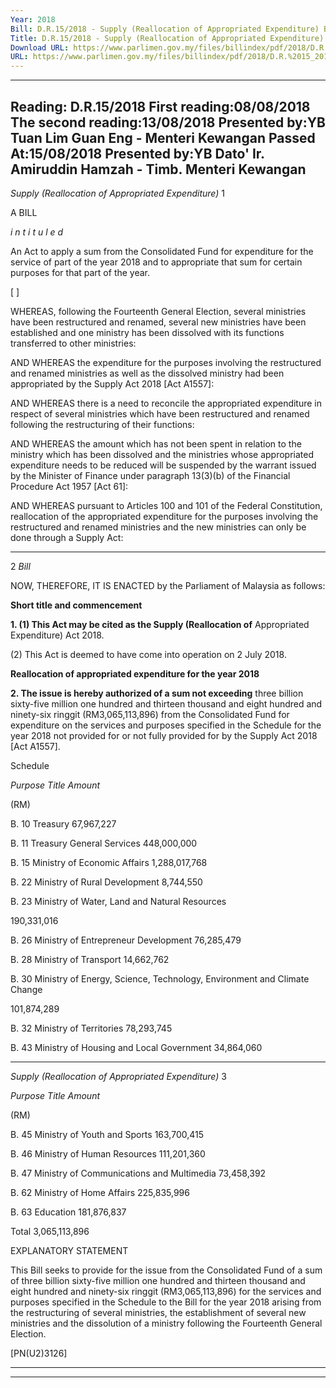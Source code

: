 ```yaml
---
Year: 2018
Bill: D.R.15/2018 - Supply (Reallocation of Appropriated Expenditure) Bill 2018 (Passed)
Title: D.R.15/2018 - Supply (Reallocation of Appropriated Expenditure) Bill 2018 (Passed)
Download URL: https://www.parlimen.gov.my/files/billindex/pdf/2018/D.R.%2015_2018%20-ENG%20(Pindaan).pdf
URL: https://www.parlimen.gov.my/files/billindex/pdf/2018/D.R.%2015_2018%20-ENG%20(Pindaan).pdf
---
```

---
Reading:
D.R.15/2018
First reading:08/08/2018
The second reading:13/08/2018
Presented by:YB Tuan Lim Guan Eng - Menteri Kewangan
Passed At:15/08/2018
Presented by:YB Dato' Ir. Amiruddin Hamzah - Timb. Menteri Kewangan
---

_Supply (Reallocation of Appropriated Expenditure)_ 1

A BILL

_i n t i t u l e d_

An Act to apply a sum from the Consolidated Fund for expenditure
for the service of part of the year 2018 and to appropriate that
sum for certain purposes for that part of the year.

[ ]

WHEREAS, following the Fourteenth General Election, several
ministries have been restructured and renamed, several new ministries
have been established and one ministry has been dissolved with
its functions transferred to other ministries:

AND WHEREAS the expenditure for the purposes involving
the restructured and renamed ministries as well as the dissolved
ministry had been appropriated by the Supply Act 2018 [Act A1557]:

AND WHEREAS there is a need to reconcile the appropriated
expenditure in respect of several ministries which have been
restructured and renamed following the restructuring of their
functions:

AND WHEREAS the amount which has not been spent in relation
to the ministry which has been dissolved and the ministries
whose appropriated expenditure needs to be reduced will be
suspended by the warrant issued by the Minister of Finance under
paragraph 13(3)(b) of the Financial Procedure Act 1957 [Act 61]:

AND WHEREAS pursuant to Articles 100 and 101 of the Federal
Constitution, reallocation of the appropriated expenditure for the
purposes involving the restructured and renamed ministries and
the new ministries can only be done through a Supply Act:


-----

2 _Bill_

NOW, THEREFORE, IT IS ENACTED by the Parliament of
Malaysia as follows:

**Short title and commencement**

**1. (1) This Act may be cited as the Supply (Reallocation of**
Appropriated Expenditure) Act 2018.

(2) This Act is deemed to have come into operation
on 2 July 2018.

**Reallocation of appropriated expenditure for the year 2018**

**2. The issue is hereby authorized of a sum not exceeding**
three billion sixty-five million one hundred and thirteen
thousand and eight hundred and ninety-six ringgit
(RM3,065,113,896) from the Consolidated Fund for expenditure
on the services and purposes specified in the Schedule for the
year 2018 not provided for or not fully provided for by the Supply
Act 2018 [Act A1557].

Schedule

_Purpose_ _Title_ _Amount_

(RM)

B. 10 Treasury 67,967,227

B. 11 Treasury General Services 448,000,000

B. 15 Ministry of Economic Affairs 1,288,017,768

B. 22 Ministry of Rural Development 8,744,550


B. 23 Ministry of Water, Land and Natural
Resources


190,331,016


B. 26 Ministry of Entrepreneur Development 76,285,479

B. 28 Ministry of Transport 14,662,762


B. 30 Ministry of Energy, Science, Technology,
Environment and Climate Change


101,874,289


B. 32 Ministry of Territories 78,293,745

B. 43 Ministry of Housing and Local Government 34,864,060


-----

_Supply (Reallocation of Appropriated Expenditure)_ 3

_Purpose_ _Title_ _Amount_

(RM)

B. 45 Ministry of Youth and Sports 163,700,415

B. 46 Ministry of Human Resources 111,201,360

B. 47 Ministry of Communications and Multimedia 73,458,392

B. 62 Ministry of Home Affairs 225,835,996

B. 63 Education 181,876,837

Total 3,065,113,896

EXPLANATORY STATEMENT

This Bill seeks to provide for the issue from the Consolidated Fund of a
sum of three billion sixty-five million one hundred and thirteen thousand
and eight hundred and ninety-six ringgit (RM3,065,113,896) for the services
and purposes specified in the Schedule to the Bill for the year 2018
arising from the restructuring of several ministries, the establishment of several
new ministries and the dissolution of a ministry following the Fourteenth
General Election.

[PN(U2)3126]


-----

-----

